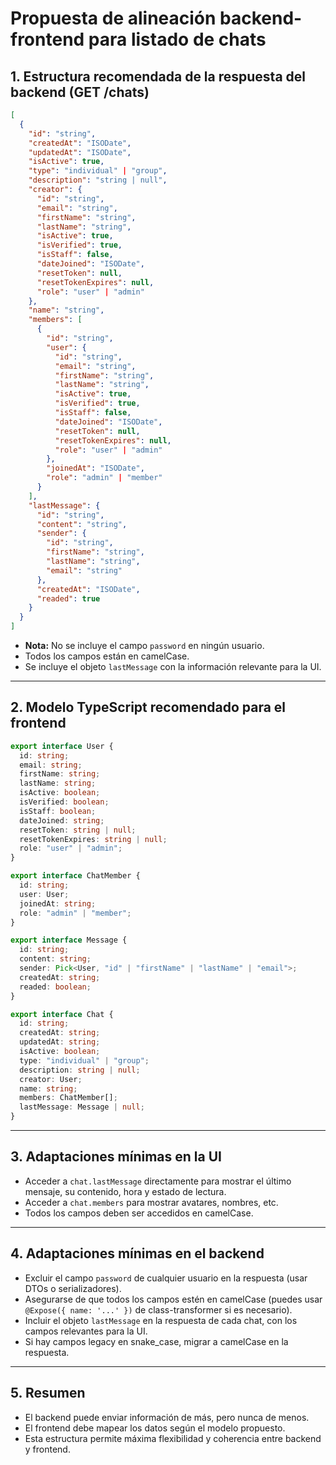 # Propuesta de alineación backend-frontend para listado de chats

## 1. Estructura recomendada de la respuesta del backend (GET /chats)

```json
[
  {
    "id": "string",
    "createdAt": "ISODate",
    "updatedAt": "ISODate",
    "isActive": true,
    "type": "individual" | "group",
    "description": "string | null",
    "creator": {
      "id": "string",
      "email": "string",
      "firstName": "string",
      "lastName": "string",
      "isActive": true,
      "isVerified": true,
      "isStaff": false,
      "dateJoined": "ISODate",
      "resetToken": null,
      "resetTokenExpires": null,
      "role": "user" | "admin"
    },
    "name": "string",
    "members": [
      {
        "id": "string",
        "user": {
          "id": "string",
          "email": "string",
          "firstName": "string",
          "lastName": "string",
          "isActive": true,
          "isVerified": true,
          "isStaff": false,
          "dateJoined": "ISODate",
          "resetToken": null,
          "resetTokenExpires": null,
          "role": "user" | "admin"
        },
        "joinedAt": "ISODate",
        "role": "admin" | "member"
      }
    ],
    "lastMessage": {
      "id": "string",
      "content": "string",
      "sender": {
        "id": "string",
        "firstName": "string",
        "lastName": "string",
        "email": "string"
      },
      "createdAt": "ISODate",
      "readed": true
    }
  }
]
```

- **Nota:** No se incluye el campo `password` en ningún usuario.
- Todos los campos están en camelCase.
- Se incluye el objeto `lastMessage` con la información relevante para la UI.

---

## 2. Modelo TypeScript recomendado para el frontend

```typescript
export interface User {
  id: string;
  email: string;
  firstName: string;
  lastName: string;
  isActive: boolean;
  isVerified: boolean;
  isStaff: boolean;
  dateJoined: string;
  resetToken: string | null;
  resetTokenExpires: string | null;
  role: "user" | "admin";
}

export interface ChatMember {
  id: string;
  user: User;
  joinedAt: string;
  role: "admin" | "member";
}

export interface Message {
  id: string;
  content: string;
  sender: Pick<User, "id" | "firstName" | "lastName" | "email">;
  createdAt: string;
  readed: boolean;
}

export interface Chat {
  id: string;
  createdAt: string;
  updatedAt: string;
  isActive: boolean;
  type: "individual" | "group";
  description: string | null;
  creator: User;
  name: string;
  members: ChatMember[];
  lastMessage: Message | null;
}
```

---

## 3. Adaptaciones mínimas en la UI

- Acceder a `chat.lastMessage` directamente para mostrar el último mensaje, su contenido, hora y estado de lectura.
- Acceder a `chat.members` para mostrar avatares, nombres, etc.
- Todos los campos deben ser accedidos en camelCase.

---

## 4. Adaptaciones mínimas en el backend

- Excluir el campo `password` de cualquier usuario en la respuesta (usar DTOs o serializadores).
- Asegurarse de que todos los campos estén en camelCase (puedes usar `@Expose({ name: '...' })` de class-transformer si es necesario).
- Incluir el objeto `lastMessage` en la respuesta de cada chat, con los campos relevantes para la UI.
- Si hay campos legacy en snake_case, migrar a camelCase en la respuesta.

---

## 5. Resumen

- El backend puede enviar información de más, pero nunca de menos.
- El frontend debe mapear los datos según el modelo propuesto.
- Esta estructura permite máxima flexibilidad y coherencia entre backend y frontend.
